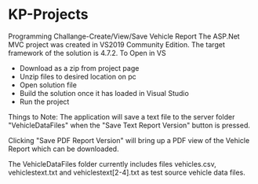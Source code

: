 # KP-Projects
Programming Challange-Create/View/Save Vehicle Report
The ASP.Net MVC project was created in VS2019 Community Edition. The target framework of the solution is 4.7.2.
To Open in VS
  - Download as a zip from project page
  - Unzip files to desired location on pc
  - Open solution file 
  - Build the solution once it has loaded in Visual Studio
  - Run the project
  
Things to Note:
The application will save a text file to the server folder "VehicleDataFiles" when the "Save Text Report Version"
button is pressed.

Clicking "Save PDF Report Version" will bring up a PDF view of the Vehicle Report which can be downloaded.

The VehicleDataFiles folder currently includes files vehicles.csv, vehiclestext.txt and vehiclestext[2-4].txt as test source vehicle data files.

